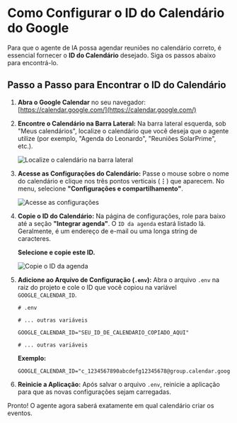# Como Configurar o ID do Calendário do Google

Para que o agente de IA possa agendar reuniões no calendário correto, é essencial fornecer o **ID do Calendário** desejado. Siga os passos abaixo para encontrá-lo.

## Passo a Passo para Encontrar o ID do Calendário

1.  **Abra o Google Calendar** no seu navegador: [https://calendar.google.com/](https://calendar.google.com/)

2.  **Encontre o Calendário na Barra Lateral:**
    Na barra lateral esquerda, sob "Meus calendários", localize o calendário que você deseja que o agente utilize (por exemplo, "Agenda do Leonardo", "Reuniões SolarPrime", etc.).

    ![Localize o calendário na barra lateral](https://i.imgur.com/3g1J2eB.png)

3.  **Acesse as Configurações do Calendário:**
    Passe o mouse sobre o nome do calendário e clique nos três pontos verticais (**⋮**) que aparecem. No menu, selecione **"Configurações e compartilhamento"**.

    ![Acesse as configurações](https://i.imgur.com/sE2f0s2.png)

4.  **Copie o ID do Calendário:**
    Na página de configurações, role para baixo até a seção **"Integrar agenda"**. O `ID da agenda` estará listado lá. Geralmente, é um endereço de e-mail ou uma longa string de caracteres.

    **Selecione e copie este ID.**

    ![Copie o ID da agenda](https://i.imgur.com/gX8f8aJ.png)

5.  **Adicione ao Arquivo de Configuração (`.env`):**
    Abra o arquivo `.env` na raiz do projeto e cole o ID que você copiou na variável `GOOGLE_CALENDAR_ID`.

    ```env
    # .env

    # ... outras variáveis

    GOOGLE_CALENDAR_ID="SEU_ID_DE_CALENDARIO_COPIADO_AQUI"

    # ... outras variáveis
    ```

    **Exemplo:**
    ```env
    GOOGLE_CALENDAR_ID="c_1234567890abcdefg12345678@group.calendar.google.com"
    ```

6.  **Reinicie a Aplicação:**
    Após salvar o arquivo `.env`, reinicie a aplicação para que as novas configurações sejam carregadas.

Pronto! O agente agora saberá exatamente em qual calendário criar os eventos.
